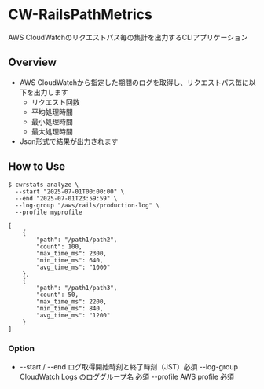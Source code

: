 # CW-RailsPathMetrics
AWS CloudWatchのリクエストパス毎の集計を出力するCLIアプリケーション

## Overview

- AWS CloudWatchから指定した期間のログを取得し、リクエストパス毎に以下を出力します
  - リクエスト回数
  - 平均処理時間
  - 最小処理時間
  - 最大処理時間
- Json形式で結果が出力されます

## How to Use

```
$ cwrstats analyze \
  --start "2025-07-01T00:00:00" \
  --end "2025-07-01T23:59:59" \
  --log-group "/aws/rails/production-log" \
  --profile myprofile

[
    {
        "path": "/path1/path2",
        "count": 100,
        "max_time_ms": 2300,
        "min_time_ms": 640,
        "avg_time_ms": "1000"
    },
    {
        "path": "/path1/path3",
        "count": 50,
        "max_time_ms": 2200,
        "min_time_ms": 840,
        "avg_time_ms": "1200"
    }
]
```

### Option

- --start / --end ログ取得開始時刻と終了時刻（JST）必須
--log-group	CloudWatch Logs のロググループ名 必須
--profile	AWS profile 必須
